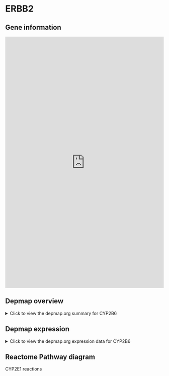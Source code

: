 <h1>ERBB2</h1>

<h2>Gene information</h2>
<iframe src="https://depmap.org/portal/gene/CYP2B6?tab=about" style="border:none;width:100%;height:800px"></iframe>

<h2>Depmap overview</h2>
<details>
  <summary>Click to view the depmap.org summary for CYP2B6</summary>
  <iframe src="https://depmap.org/portal/gene/CYP2B6?tab=overview" style="border:none;width:100%;height:800px"></iframe>
</details>

<h2>Depmap expression</h2>
<details>
  <summary>Click to view the depmap.org expression data for CYP2B6</summary>
  <iframe src="https://depmap.org/portal/gene/CYP2B6?tab=characterization" style="border:none;width:100%;height:800px"></iframe>
</details>



<h2>Reactome Pathway diagram</h2>
CYP2E1 reactions
<div id="diagramHolder"></div>

<script>
    //Creating the Reactome Diagram widget
    //Take into account a proxy needs to be set up in your server side pointing to www.reactome.org
    function onReactomeDiagramReady(){  //This function is automatically called when the widget code is ready to be used
        var diagram = Reactome.Diagram.create({
            "placeHolder" : "diagramHolder",
            "width" : 900,
            "height" : 500
        });

        //Initialising it to the "Hemostasis" pathway
        diagram.loadDiagram("R-HSA-211999");

        //Adding different listeners

        diagram.onDiagramLoaded(function (loaded) {
            console.info("Loaded ", loaded);
            diagram.flagItems("BAD");
	    diagram.flagItems("Q92934");
            if (loaded == "R-HSA-211999") diagram.selectItem("R-HSA-211999");
        });

     }
</script>



